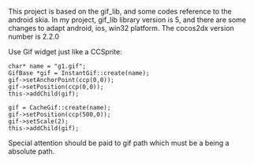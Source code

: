 This project is based on the gif_lib, and some codes reference to the android skia.
In my project, gif_lib library version is 5, and there are some changes to adapt android, ios, win32 platform.
The cocos2dx version number is 2.2.0 


Use Gif widget just like a CCSprite:

	char* name = "g1.gif";
	GifBase *gif = InstantGif::create(name);
	gif->setAnchorPoint(ccp(0,0));
	gif->setPosition(ccp(0,0));
	this->addChild(gif);

	gif = CacheGif::create(name);
	gif->setPosition(ccp(500,0));
	gif->setScale(2);
	this->addChild(gif);

Special attention should be paid to gif path which must be a  being a absolute path.

